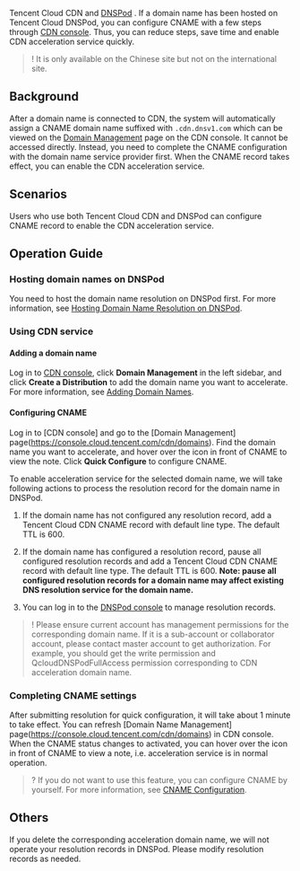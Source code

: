 

Tencent Cloud CDN and [DNSPod](https://console.dnspod.cn/) . If a domain name has been hosted on Tencent Cloud DNSPod, you can configure CNAME with a few steps through [CDN console](https://console.cloud.tencent.com/cdn/domains). Thus, you can reduce steps, save time and enable CDN acceleration service quickly.

>! It is only available on the Chinese site but not on the international site.

## Background

After a domain name is connected to CDN, the system will automatically assign a CNAME domain name suffixed with `.cdn.dnsv1.com` which can be viewed on the [Domain Management](https://console.cloud.tencent.com/cdn/domains) page on the CDN console. It cannot be accessed directly. Instead, you need to complete the CNAME configuration with the domain name service provider first. When the CNAME record takes effect, you can enable the CDN acceleration service.

## Scenarios

Users who use both Tencent Cloud CDN and DNSPod can configure CNAME record to enable the CDN acceleration service.

## Operation Guide

### Hosting domain names on DNSPod

You need to host the domain name resolution on DNSPod first. For more information, see [Hosting Domain Name Resolution on DNSPod](https://docs.dnspod.cn/dns/60b99ba0e90008112f815bde/).

### Using CDN service

#### Adding a domain name

Log in to [CDN console](https://console.cloud.tencent.com/cdn), click **Domain Management** in the left sidebar, and click **Create a Distribution** to add the domain name you want to accelerate. For more information, see [Adding Domain Names](https://intl.cloud.tencent.com/document/product/228/5734).

#### Configuring CNAME

Log in to [CDN console] and go to the [Domain Management] page(https://console.cloud.tencent.com/cdn/domains). Find the domain name you want to accelerate, and hover over the icon in front of CNAME to view the note. Click **Quick Configure** to configure CNAME.



To enable acceleration service for the selected domain name, we will take following actions to process the resolution record for the domain name in DNSPod.

1. If the domain name has not configured any resolution record, add a Tencent Cloud CDN CNAME record with default line type. The default TTL is 600.
2. If the domain name has configured a resolution record, pause all configured resolution records and add a Tencent Cloud CDN CNAME record with default line type. The default TTL is 600.
**Note: pause all configured resolution records for a domain name may affect existing DNS resolution service for the domain name.**


1. You can log in to the [DNSPod console](https://console.dnspod.cn/dns/list) to manage resolution records.


>! Please ensure current account has management permissions for the corresponding domain name.
> If it is a sub-account or collaborator account, please contact master account to get authorization. For example, you should get the write permission and QcloudDNSPodFullAccess permission corresponding to CDN acceleration domain name.

### Completing CNAME settings

After submitting resolution for quick configuration, it will take about 1 minute to take effect. You can refresh [Domain Name Management] page(https://console.cloud.tencent.com/cdn/domains) in CDN console. When the CNAME status changes to activated, you can hover over the icon in front of CNAME to view a note, i.e. acceleration service is in normal operation.

>? If you do not want to use this feature, you can configure CNAME by yourself. For more information, see [CNAME Configuration](https://intl.cloud.tencent.com/document/product/228/3121).

## Others
If you delete the corresponding acceleration domain name, we will not operate your resolution records in DNSPod. Please modify resolution records as needed.

